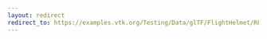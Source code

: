 ```yaml
---
layout: redirect
redirect_to: https://examples.vtk.org/Testing/Data/glTF/FlightHelmet/README/
---
```


